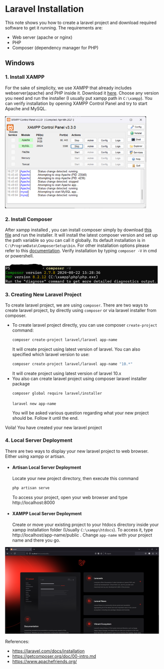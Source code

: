 
# Laravel Installation

This note shows you how to create a laravel project and download required software to get it running. The requirements are:
- Web server (apache or nginx) 
- PHP
- Composer (dependency manager for PHP)

## Windows

### 1. Install XAMPP 
For the sake of simplicity, we use XAMPP that already includes webserver(apache) and PHP inside it. Download it [here](https://www.apachefriends.org/download.html). Choose any version you need and run the installer (I usually put xampp path in ```C:\xampp```). You can verify installation by opening XAMPP Control Panel and try to start Apache and MySQL.<br><br>
<img src="assets/00-xampp-control-panel.png" height="300">

### 2. Install Composer
After xampp installed , you can install composer simply by download [this file](https://getcomposer.org/Composer-Setup.exe) and run the installer. It will install the latest composer version and set up the path variable so you can call it globally. Its default installation is in ```C:\ProgramData\ComposerSetup\bin```. For other installation options please refer to this [documentation](https://getcomposer.org/doc/00-intro.md). Verify installation by typing ```composer -V``` in cmd or powershell.<br><br>
<img src="assets/00-composer-verify-installation.png" width="500">

### 3. Creating New Laravel Project
To create laravel project, we are using ```composer```. There are two ways to create laravel project, by directly using ```composer``` or via laravel installer from composer.

- To create laravel project directly, you can use composer ```create-project``` command:
    ```sh
    composer create-project laravel/laravel app-name
    ```
    It will create project using latest version of laravel. You can also specified which laravel version to use:
    ```sh
    composer create-project laravel/laravel app-name "10.*"
    ```
    It will create project using latest version of laravel 10.x
- You also can create laravel project using composer laravel installer package
    ```sh
    composer global require laravel/installer

    laravel new app-name 
    ```
    You will be asked various question regarding what your new project should be. Follow it until the end.

Voila! You have created your new laravel project

### 4. Local Server Deployment

There are two ways to display your new laravel project to web browser. Either using xampp or artisan.

- #### Artisan Local Server Deployment 
    Locate your new project directory, then execute this command
    ```sh
    php artisan serve 
    ```
    To access your project, open your web browser and type http://localhost:8000

- #### XAMPP Local Server Deployment 
    Create or move your existing project to your htdocs directory inside your xampp installation folder (Usually ```C:\xampp\htdocs```). To access it, type http://localhost/app-name/public . Change ```app-name``` with your project name and there you go.

![laravel project page](assets/00-laravel-welcome.png)


References:
- https://laravel.com/docs/installation
- https://getcomposer.org/doc/00-intro.md
- https://www.apachefriends.org/ 